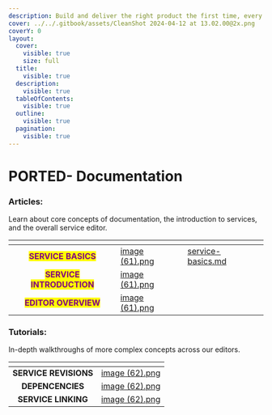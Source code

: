 ```yaml
---
description: Build and deliver the right product the first time, every time.
cover: ../../.gitbook/assets/CleanShot 2024-04-12 at 13.02.00@2x.png
coverY: 0
layout:
  cover:
    visible: true
    size: full
  title:
    visible: true
  description:
    visible: true
  tableOfContents:
    visible: true
  outline:
    visible: true
  pagination:
    visible: true
---
```


# PORTED- Documentation

### Articles:

Learn about core concepts of documentation, the introduction to services, and the overall service editor.

<table data-view="cards"><thead><tr><th align="center"></th><th data-hidden data-card-cover data-type="files"></th><th data-hidden data-card-target data-type="content-ref"></th></tr></thead><tbody><tr><td align="center"><mark style="color:purple;"><strong>SERVICE BASICS</strong></mark></td><td><a href="../../.gitbook/assets/image (61).png">image (61).png</a></td><td><a href="service-basics.md">service-basics.md</a></td></tr><tr><td align="center"><mark style="color:purple;"><strong>SERVICE INTRODUCTION</strong></mark></td><td><a href="../../.gitbook/assets/image (61).png">image (61).png</a></td><td></td></tr><tr><td align="center"><mark style="color:purple;"><strong>EDITOR OVERVIEW</strong></mark></td><td><a href="../../.gitbook/assets/image (61).png">image (61).png</a></td><td></td></tr></tbody></table>

### Tutorials:

In-depth walkthroughs of more complex concepts across our editors.

<table data-view="cards"><thead><tr><th align="center"></th><th data-hidden data-card-cover data-type="files"></th></tr></thead><tbody><tr><td align="center"><strong>SERVICE REVISIONS</strong></td><td><a href="../../.gitbook/assets/image (62).png">image (62).png</a></td></tr><tr><td align="center"><strong>DEPENCENCIES</strong></td><td><a href="../../.gitbook/assets/image (62).png">image (62).png</a></td></tr><tr><td align="center"><strong>SERVICE LINKING</strong></td><td><a href="../../.gitbook/assets/image (62).png">image (62).png</a></td></tr></tbody></table>

